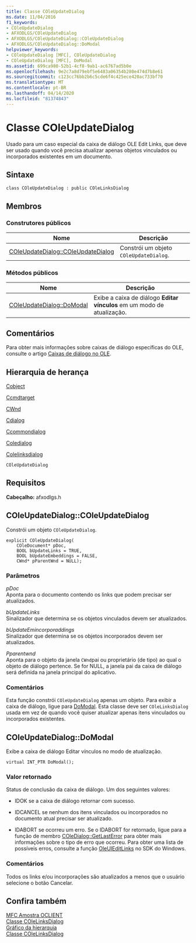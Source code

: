 ```yaml
---
title: Classe COleUpdateDialog
ms.date: 11/04/2016
f1_keywords:
- COleUpdateDialog
- AFXODLGS/COleUpdateDialog
- AFXODLGS/COleUpdateDialog::COleUpdateDialog
- AFXODLGS/COleUpdateDialog::DoModal
helpviewer_keywords:
- COleUpdateDialog [MFC], COleUpdateDialog
- COleUpdateDialog [MFC], DoModal
ms.assetid: 699ca980-52b1-4cf8-9ab1-ac6767ad5b0e
ms.openlocfilehash: 9e2c7a8d79ebf5e6483a06354b280e474d7b8e61
ms.sourcegitcommit: c123cc76bb2b6c5cde6f4c425ece420ac733bf70
ms.translationtype: MT
ms.contentlocale: pt-BR
ms.lasthandoff: 04/14/2020
ms.locfileid: "81374843"
---
```

# <a name="coleupdatedialog-class"></a>Classe COleUpdateDialog

Usado para um caso especial da caixa de diálogo OLE Edit Links, que deve ser usado quando você precisa atualizar apenas objetos vinculados ou incorporados existentes em um documento.

## <a name="syntax"></a>Sintaxe

```
class COleUpdateDialog : public COleLinksDialog
```

## <a name="members"></a>Membros

### <a name="public-constructors"></a>Construtores públicos

|Nome|Descrição|
|----------|-----------------|
|[COleUpdateDialog::COleUpdateDialog](#coleupdatedialog)|Constrói um objeto `COleUpdateDialog`.|

### <a name="public-methods"></a>Métodos públicos

|Nome|Descrição|
|----------|-----------------|
|[COleUpdateDialog::DoModal](#domodal)|Exibe a caixa de diálogo **Editar vínculos** em um modo de atualização.|

## <a name="remarks"></a>Comentários

Para obter mais informações sobre caixas de diálogo específicas do OLE, consulte o artigo [Caixas de diálogo no OLE](../../mfc/dialog-boxes-in-ole.md).

## <a name="inheritance-hierarchy"></a>Hierarquia de herança

[Cobject](../../mfc/reference/cobject-class.md)

[Ccmdtarget](../../mfc/reference/ccmdtarget-class.md)

[CWnd](../../mfc/reference/cwnd-class.md)

[Cdialog](../../mfc/reference/cdialog-class.md)

[Ccommondialog](../../mfc/reference/ccommondialog-class.md)

[Coledialog](../../mfc/reference/coledialog-class.md)

[Colelinksdialog](../../mfc/reference/colelinksdialog-class.md)

`COleUpdateDialog`

## <a name="requirements"></a>Requisitos

**Cabeçalho:** afxodlgs.h

## <a name="coleupdatedialogcoleupdatedialog"></a><a name="coleupdatedialog"></a>COleUpdateDialog::COleUpdateDialog

Constrói um objeto `COleUpdateDialog`.

```
explicit COleUpdateDialog(
    COleDocument* pDoc,
    BOOL bUpdateLinks = TRUE,
    BOOL bUpdateEmbeddings = FALSE,
    CWnd* pParentWnd = NULL);
```

### <a name="parameters"></a>Parâmetros

*pDoc*<br/>
Aponta para o documento contendo os links que podem precisar ser atualizados.

*bUpdateLinks*<br/>
Sinalizador que determina se os objetos vinculados devem ser atualizados.

*bUpdateEmincorporaddings*<br/>
Sinalizador que determina se os objetos incorporados devem ser atualizados.

*Pparentwnd*<br/>
Aponta para o objeto da janela `CWnd`pai ou proprietário (de tipo) ao qual o objeto de diálogo pertence. Se for NULL, a janela pai da caixa de diálogo será definida na janela principal do aplicativo.

### <a name="remarks"></a>Comentários

Esta função constrói `COleUpdateDialog` apenas um objeto. Para exibir a caixa de diálogo, ligue para [DoModal](../../mfc/reference/colelinksdialog-class.md#domodal). Esta classe deve ser `COleLinksDialog` usada em vez de quando você quiser atualizar apenas itens vinculados ou incorporados existentes.

## <a name="coleupdatedialogdomodal"></a><a name="domodal"></a>COleUpdateDialog::DoModal

Exibe a caixa de diálogo Editar vínculos no modo de atualização.

```
virtual INT_PTR DoModal();
```

### <a name="return-value"></a>Valor retornado

Status de conclusão da caixa de diálogo. Um dos seguintes valores:

- IDOK se a caixa de diálogo retornar com sucesso.

- IDCANCEL se nenhum dos itens vinculados ou incorporados no documento atual precisar ser atualizado.

- IDABORT se ocorreu um erro. Se o IDABORT for retornado, ligue para a função de membro [COleDialog::GetLastError](../../mfc/reference/coledialog-class.md#getlasterror) para obter mais informações sobre o tipo de erro que ocorreu. Para obter uma lista de possíveis erros, consulte a função [OleUIEditLinks](/windows/win32/api/oledlg/nf-oledlg-oleuieditlinksw) no SDK do Windows.

### <a name="remarks"></a>Comentários

Todos os links e/ou incorporações são atualizados a menos que o usuário selecione o botão Cancelar.

## <a name="see-also"></a>Confira também

[MFC Amostra OCLIENT](../../overview/visual-cpp-samples.md)<br/>
[Classe COleLinksDialog](../../mfc/reference/colelinksdialog-class.md)<br/>
[Gráfico da hierarquia](../../mfc/hierarchy-chart.md)<br/>
[Classe COleLinksDialog](../../mfc/reference/colelinksdialog-class.md)
